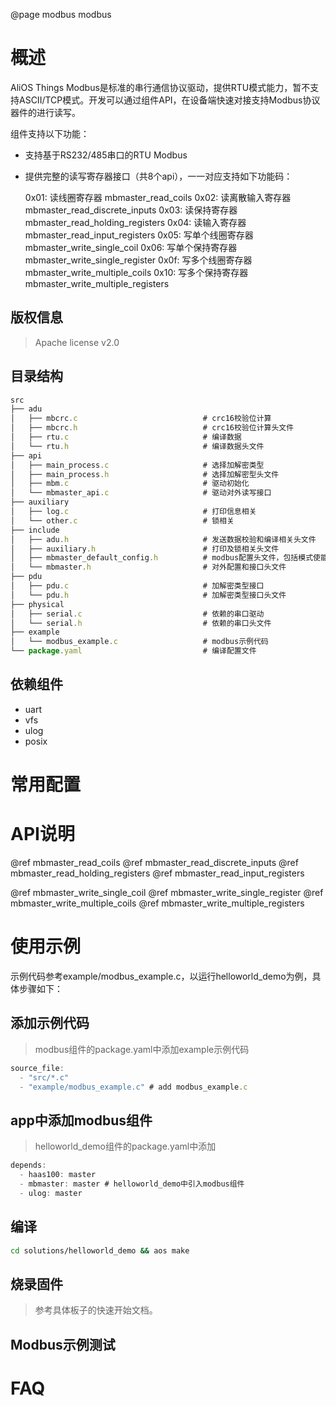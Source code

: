 @page modbus modbus


# 概述

AliOS Things Modbus是标准的串行通信协议驱动，提供RTU模式能力，暂不支持ASCII/TCP模式。开发可以通过组件API，在设备端快速对接支持Modbus协议器件的进行读写。

组件支持以下功能：

- 支持基于RS232/485串口的RTU Modbus
- 提供完整的读写寄存器接口（共8个api），一一对应支持如下功能码：

  0x01: 读线圈寄存器 mbmaster_read_coils
  0x02: 读离散输入寄存器 mbmaster_read_discrete_inputs
  0x03: 读保持寄存器 mbmaster_read_holding_registers
  0x04: 读输入寄存器 mbmaster_read_input_registers
  0x05: 写单个线圈寄存器 mbmaster_write_single_coil
  0x06: 写单个保持寄存器 mbmaster_write_single_register
  0x0f: 写多个线圈寄存器 mbmaster_write_multiple_coils
  0x10: 写多个保持寄存器 mbmaster_write_multiple_registers

## 版权信息

> Apache license v2.0

## 目录结构

```javascript
src
├── adu
│   ├── mbcrc.c                            # crc16校验位计算
│   ├── mbcrc.h                            # crc16校验位计算头文件
│   ├── rtu.c                              # 编译数据
│   └── rtu.h                              # 编译数据头文件
├── api
│   ├── main_process.c                     # 选择加解密类型
│   ├── main_process.h                     # 选择加解密型头文件
│   ├── mbm.c                              # 驱动初始化
│   └── mbmaster_api.c                     # 驱动对外读写接口
├── auxiliary
│   ├── log.c                              # 打印信息相关
│   └── other.c                            # 锁相关
├── include
│   ├── adu.h                              # 发送数据校验和编译相关头文件
│   ├── auxiliary.h                        # 打印及锁相关头文件
│   ├── mbmaster_default_config.h          # modbus配置头文件，包括模式使能
│   └── mbmaster.h                         # 对外配置和接口头文件
├── pdu
│   ├── pdu.c                              # 加解密类型接口
│   └── pdu.h                              # 加解密类型接口头文件
├── physical
│   ├── serial.c                           # 依赖的串口驱动
│   └── serial.h                           # 依赖的串口头文件
├── example
│   └── modbus_example.c                   # modbus示例代码
└── package.yaml                           # 编译配置文件
```


## 依赖组件

- uart
- vfs
- ulog
- posix

# 常用配置


# API说明

@ref mbmaster_read_coils
@ref mbmaster_read_discrete_inputs
@ref mbmaster_read_holding_registers
@ref mbmaster_read_input_registers


@ref mbmaster_write_single_coil
@ref mbmaster_write_single_register
@ref mbmaster_write_multiple_coils
@ref mbmaster_write_multiple_registers

# 使用示例

示例代码参考example/modbus_example.c，以运行helloworld_demo为例，具体步骤如下：

## 添加示例代码

> modbus组件的package.yaml中添加example示例代码

```javascript
source_file:
  - "src/*.c"
  - "example/modbus_example.c" # add modbus_example.c
```

## app中添加modbus组件

> helloworld_demo组件的package.yaml中添加

```javascript
depends:
  - haas100: master
  - mbmaster: master # helloworld_demo中引入modbus组件
  - ulog: master
```


## 编译


```sh
cd solutions/helloworld_demo && aos make
```

## 烧录固件

> 参考具体板子的快速开始文档。

## Modbus示例测试

# FAQ
